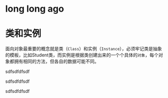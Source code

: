 # long long ago

# 类和实例

面向对象最重要的概念就是类（`Class`）和实例（`Instance`），必须牢记类是抽象的模板，比如Student类，而实例是根据类创建出来的一个个具体的`对象`，每个对象都拥有相同的方法，但各自的数据可能不同。

sdfsdfdfsdf

sdfsdfdfsdf

sdfsdfdfsdf
